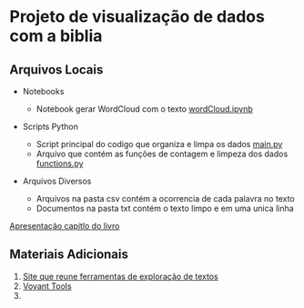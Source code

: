 # Projeto de visualização de dados com a biblia

## Arquivos Locais

- Notebooks
  - Notebook gerar WordCloud com o texto [wordCloud.ipynb](wordCloud.ipynb) 

- Scripts Python
  - Script principal do codigo que organiza e limpa os dados [main.py](main.py)
  - Arquivo que contém as funções de contagem e limpeza dos dados [functions.py](functions.py)

- Arquivos Diversos
  - Arquivos na pasta csv contém a ocorrencia de cada palavra no texto
  - Documentos na pasta txt contém o texto limpo e em uma unica linha

[Apresentação capitlo do livro](https://docs.google.com/presentation/d/14KBrYTzJxmIBxfJwdGGcgl1MfkHVm5aOyFoPA8bFeKM/edit?usp=sharing)

## Materiais Adicionais

1. [Site que reune ferramentas de exploração de textos](https://tapor.ca/home)
2. [Voyant Tools](https://voyant-tools.org/)
3. 
